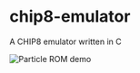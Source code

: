 # chip8-emulator
A CHIP8 emulator written in C

![Particle ROM demo](https://media.giphy.com/media/v1.Y2lkPTc5MGI3NjExYzU0Mzg2NTM5MGE2YWFhNTI1MTNjNDhmN2MyODJjOWQyM2VlMDA2MyZlcD12MV9pbnRlcm5hbF9naWZzX2dpZklkJmN0PWc/pKfaJweDgARlBqKISP/giphy.gif)
